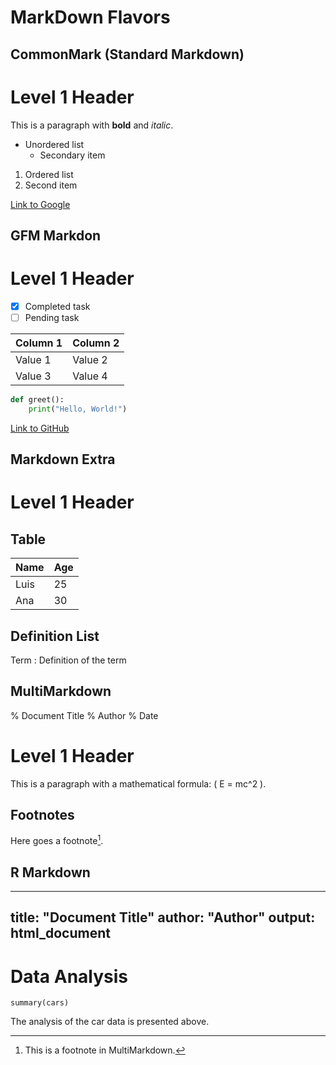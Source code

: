 # MarkDown Flavors

## CommonMark (Standard Markdown)
# Level 1 Header

This is a paragraph with **bold** and *italic*.

- Unordered list
  - Secondary item

1. Ordered list
2. Second item

[Link to Google](https://www.google.com)

## GFM Markdon 
# Level 1 Header

- [x] Completed task
- [ ] Pending task

| Column 1 | Column 2 |
|-----------|-----------|
| Value 1   | Value 2   |
| Value 3   | Value 4   |

```python
def greet():
    print("Hello, World!")
```

[Link to GitHub](https://github.com)


## Markdown Extra
# Level 1 Header

## Table

Name | Age
-------|-----
Luis   | 25
Ana    | 30

## Definition List

Term
: Definition of the term



## MultiMarkdown
% Document Title
% Author
% Date

# Level 1 Header

This is a paragraph with a mathematical formula: \( E = mc^2 \).

## Footnotes

Here goes a footnote[^1].

[^1]: This is a footnote in MultiMarkdown.

## R Markdown 
---
title: "Document Title"
author: "Author"
output: html_document
---

# Data Analysis

```{r}
summary(cars)
```

The analysis of the car data is presented above.
